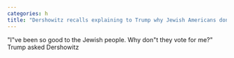 ```yaml
---
categories: h
title: "Dershowitz recalls explaining to Trump why Jewish Americans dont vote for him"
---
```

"I"ve been so good to the Jewish people. Why don"t they vote for me?" Trump asked Dershowitz 